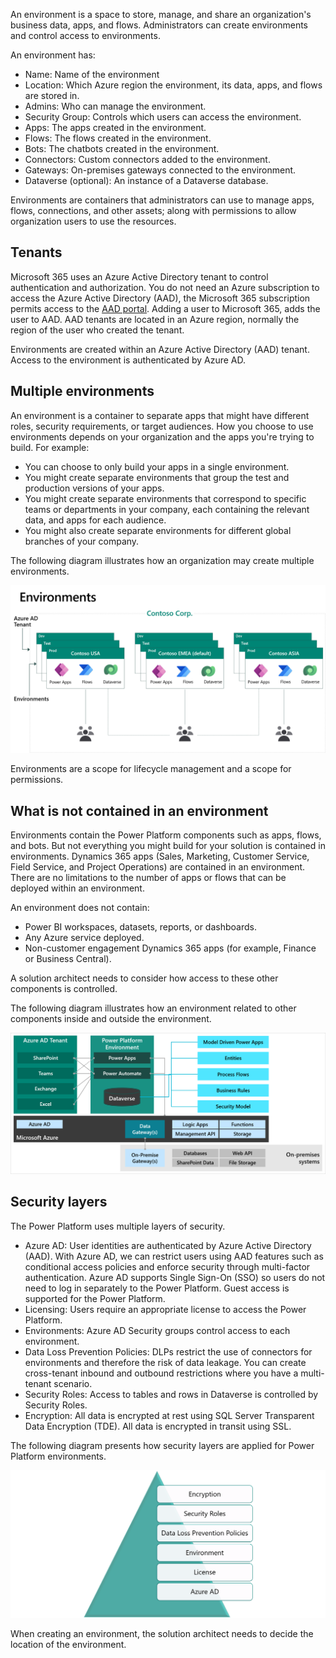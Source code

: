 An environment is a space to store, manage, and share an organization's business data, apps, and flows. Administrators can create environments and control access to environments.

An environment has:

- Name: Name of the environment
- Location: Which Azure region the environment, its data, apps, and flows are stored in.
- Admins: Who can manage the environment.
- Security Group: Controls which users can access the environment.
- Apps: The apps created in the environment.
- Flows: The flows created in the environment.
- Bots: The chatbots created in the environment.
- Connectors: Custom connectors added to the environment.
- Gateways: On-premises gateways connected to the environment.
- Dataverse (optional): An instance of a Dataverse database.

Environments are containers that administrators can use to manage apps, flows, connections, and other assets; along with permissions to allow organization users to use the resources.

## Tenants

Microsoft 365 uses an Azure Active Directory tenant to control authentication and authorization. You do not need an Azure subscription to access the Azure Active Directory (AAD), the Microsoft 365 subscription permits access to the [AAD portal](https://aad.portal.azure.com). Adding a user to Microsoft 365, adds the user to AAD. AAD tenants are located in an Azure region, normally the region of the user who created the tenant.

Environments are created within an Azure Active Directory (AAD) tenant. Access to the environment is authenticated by Azure AD.

## Multiple environments

An environment is a container to separate apps that might have different roles, security requirements, or target audiences. How you choose to use environments depends on your organization and the apps you're trying to build. For example:

- You can choose to only build your apps in a single environment.
- You might create separate environments that group the test and production versions of your apps.
- You might create separate environments that correspond to specific teams or departments in your company, each containing the relevant data, and apps for each  audience.
- You might also create separate environments for different global branches of your company.

The following diagram illustrates how an organization may create multiple environments.

![Diagram representing multiple environments.](../media/2-environments.png)

Environments are a scope for lifecycle management and a scope for permissions.

## What is not contained in an environment

Environments contain the Power Platform components such as apps, flows, and bots. But not everything you might build for your solution is contained in environments. Dynamics 365 apps (Sales, Marketing, Customer Service, Field Service, and Project Operations) are contained in an environment. There are no limitations to the number of apps or flows that can be deployed within an environment.

An environment does not contain:

- Power BI workspaces, datasets, reports, or dashboards.
- Any Azure service deployed.
- Non-customer engagement Dynamics 365 apps (for example, Finance or Business Central).

A solution architect needs to consider how access to these other components is controlled.

The following diagram illustrates how an environment related to other components inside and outside the environment.

![Diagram representing components inside and outside an environment.](../media/3-inside-environment.png)

## Security layers

The Power Platform uses multiple layers of security.

- Azure AD: User identities are authenticated by Azure Active Directory (AAD). With Azure AD, we can restrict users using AAD features such as conditional access policies and enforce security through multi-factor authentication. Azure AD supports Single Sign-On (SSO) so users do not need to log in separately to the Power Platform. Guest access is supported for the Power Platform.
- Licensing: Users require an appropriate license to access the Power Platform.
- Environments: Azure AD Security groups control access to each environment.
- Data Loss Prevention Policies: DLPs restrict the use of connectors for environments and therefore the risk of data leakage. You can create cross-tenant inbound and outbound restrictions where you have a multi-tenant scenario.
- Security Roles: Access to tables and rows in Dataverse is controlled by Security Roles.
- Encryption: All data is encrypted at rest using SQL Server Transparent Data Encryption (TDE). All data is encrypted in transit using SSL.

The following diagram presents how security layers are applied for Power Platform environments.

![Diagram representing environment security.](../media/2-environment-security.png)

When creating an environment, the solution architect needs to decide the location of the environment.
